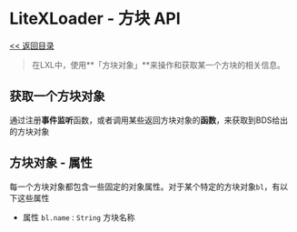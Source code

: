 # LiteXLoader - 方块 API

[<< 返回目录](README.md)

> 在LXL中，使用**「方块对象」**来操作和获取某一个方块的相关信息。

## 获取一个方块对象

通过注册**事件监听**函数，或者调用某些返回方块对象的**函数**，来获取到BDS给出的方块对象  


## 方块对象 - 属性

每一个方块对象都包含一些固定的对象属性。对于某个特定的方块对象`bl`，有以下这些属性

- 属性 `bl.name` : `String`
  方块名称